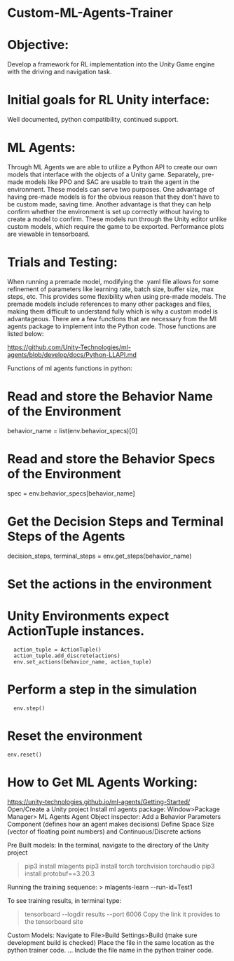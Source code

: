 # Custom-ML-Agents-Trainer
# Objective:
Develop a framework for RL implementation into the Unity Game engine with the driving and navigation task.

# Initial goals for RL Unity interface: 
Well documented, python compatibility, continued support. 

# ML Agents:
Through ML Agents we are able to utilize a Python API to create our own models that interface with the objects of a Unity game. Separately, pre-made models like PPO and SAC are usable to train the agent in the environment. These models can serve two purposes. One advantage of having pre-made models is for the obvious reason that they don't have to be custom made, saving time. Another advantage  is that they can help confirm whether the environment is set up correctly without having to create a model to confirm. These models run through the Unity editor unlike custom models, which require the game to be exported. Performance plots are viewable in tensorboard.

# Trials and Testing: 
When running a premade model, modifying the .yaml file allows for some refinement of parameters like learning rate, batch size, buffer size, max steps,  etc. This provides some flexibility when using pre-made models. The premade models include references to many other packages and files, making them difficult to understand fully which is why a custom model is advantageous. There are a few functions that are necessary from the Ml agents package to implement into the Python code. Those functions are listed below:

https://github.com/Unity-Technologies/ml-agents/blob/develop/docs/Python-LLAPI.md

Functions of ml agents functions in python:
# Read and store the Behavior Name of the Environment
behavior_name = list(env.behavior_specs)[0]

 # Read and store the Behavior Specs of the Environment
 spec = env.behavior_specs[behavior_name]

# Get the Decision Steps and Terminal Steps of the Agents
decision_steps, terminal_steps = env.get_steps(behavior_name)

# Set the actions in the environment
# Unity Environments expect ActionTuple instances.
      action_tuple = ActionTuple()
      action_tuple.add_discrete(actions)
      env.set_actions(behavior_name, action_tuple)

# Perform a step in the simulation
      env.step()

# Reset the environment
    env.reset()

# How to Get ML Agents Working:
https://unity-technologies.github.io/ml-agents/Getting-Started/
Open/Create a Unity project
Install ml agents package: Window>Package Manager> ML Agents
Agent Object inspector: 
Add a Behavior Parameters Component (defines how an agent makes decisions)
Define Space Size (vector of floating point numbers) and Continuous/Discrete actions 


Pre Built models:
In the terminal, navigate to the directory of the Unity project
> pip3 install mlagents
> pip3 install torch torchvision torchaudio
> pip3 install protobuf==3.20.3

Running the training sequence:
	> mlagents-learn --run-id=Test1

To see training results, in terminal type: 
> tensorboard --logdir results --port 6006
	Copy the link it provides to the tensorboard site

Custom Models:
Navigate to File>Build Settings>Build  (make sure development build is checked)
Place the file in the same location as the python trainer code.
…
Include the file name in the python trainer code.
